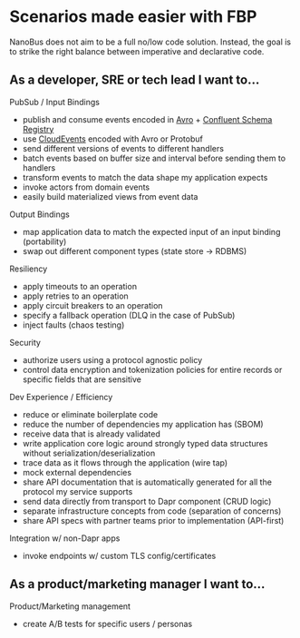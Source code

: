 # Scenarios made easier with FBP

NanoBus does not aim to be a full no/low code solution.
Instead, the goal is to strike the right balance between
imperative and declarative code.

## As a developer, SRE or tech lead I want to...

PubSub / Input Bindings
* publish and consume events encoded in [Avro](https://avro.apache.org) + [Confluent Schema Registry](https://docs.confluent.io/platform/current/schema-registry/index.html)
* use [CloudEvents](https://cloudevents.io) encoded with Avro or Protobuf
* send different versions of events to different handlers
* batch events based on buffer size and interval before sending them to handlers
* transform events to match the data shape my application expects
* invoke actors from domain events
* easily build materialized views from event data

Output Bindings
* map application data to match the expected input of an input binding (portability)
* swap out different component types (state store -> RDBMS)

Resiliency
* apply timeouts to an operation
* apply retries to an operation
* apply circuit breakers to an operation
* specify a fallback operation (DLQ in the case of PubSub)
* inject faults (chaos testing)

Security
* authorize users using a protocol agnostic policy
* control data encryption and tokenization policies for entire records or specific fields that are sensitive

Dev Experience / Efficiency
* reduce or eliminate boilerplate code
* reduce the number of dependencies my application has (SBOM)
* receive data that is already validated
* write application core logic around strongly typed data structures without serialization/deserialization
* trace data as it flows through the application (wire tap)
* mock external dependencies
* share API documentation that is automatically generated for all the protocol my service supports
* send data directly from transport to Dapr component (CRUD logic)
* separate infrastructure concepts from code (separation of concerns)
* share API specs with partner teams prior to implementation (API-first)

Integration w/ non-Dapr apps
* invoke endpoints w/ custom TLS config/certificates

## As a product/marketing manager I want to...

Product/Marketing management
* create A/B tests for specific users / personas